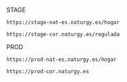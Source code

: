 STAGE
```
https://stage-nat-es.naturgy.es/hogar
```

```
https://stage-cor.naturgy.es/regulada
```

PROD
```
https://prod-nat-es.naturgy.es/hogar
```

```
https://prod-cor.naturgy.es
```

